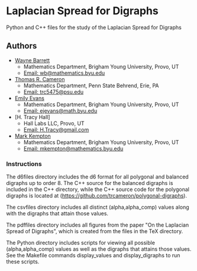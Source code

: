 # Laplacian Spread for Digraphs
Python and C++ files for the study of the Laplacian Spread for Digraphs
## Authors
* [Wayne Barrett](https://math.byu.edu/?mtt_page=wayne-w-barrett)
	* Mathematics Department, Brigham Young University, Provo, UT
	* [Email: wb@mathematics.byu.edu](mailto:wb@mathematics.byu.edu)
* [Thomas R. Cameron](https://thomasrcameron.com)
	* Mathematics Department, Penn State Behrend, Erie, PA
	* [Email: trc5475@psu.edu](mailto:trc5475@psu.edu)
* [Emily Evans](https://math.byu.edu/~ejevans/)
	* Mathematics Department, Brigham Young University, Provo, UT
	* [Email: ejevans@math.byu.edu](mailto:ejevans@math.byu.edu)
* [H. Tracy Hall]
	* Hall Labs LLC, Provo, UT
	* [Email: H.Tracy@gmail.com](mailto:H.Tracy@gmail.com)
* [Mark Kempton](https://math.byu.edu/~mkempton/)
	* Mathematics Department, Brigham Young University, Provo, UT
	* [Email: mkempton@mathematics.byu.edu](mailto:mkempton@mathematics.byu.edu)
### Instructions
The d6files directory includes the d6 format for all polygonal and balanced digraphs up to order 8. The C++ source for the balanced digraphs is included in the C++ directory, while the C++ source code for the polygonal digraphs is located at (https://github.com/trcameron/polygonal-digraphs).

The csvfiles directory includes all distinct (alpha,alpha_comp) values along with the digraphs that attain those values.

The pdffiles directory includes all figures from the paper "On the Laplacian Spread of Digraphs", which is created from the files in the TeX directory. 

The Python directory includes scripts for viewing all possible (alpha,alpha_comp) values as well as the digraphs that attains those values. See the Makefile commands display_values and display_digraphs to run these scripts. 
